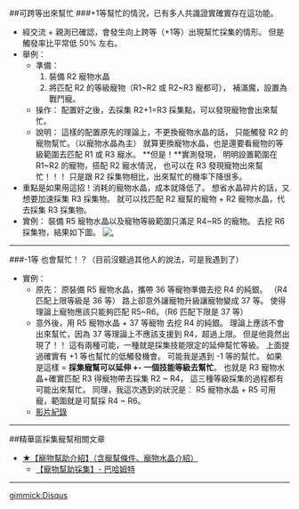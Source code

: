 ##可跨等出來幫忙
###+1等幫忙的情況，已有多人共識證實確實存在這功能。
- 經交流 + 親測已確認，會發生向上跨等（+1等）出現幫忙採集的情形。
但是觸發率比平常低 50% 左右。
- 舉例：
  - 準備：
    1. 裝備 R2 寵物水晶
    2. 將匹配 R2 的等級寵物（R1~R2 或 R2~R3 寵都可），
補滿魔，設置為戰鬥寵。
  - 操作：
配置好之後，去採集 R2+1=R3 採集點，可以發現寵物會出來幫忙。
  - 說明：
這樣的配置原先的理論上，不更換寵物水晶的話，
只能觸發 R2 的寵物幫忙。（以寵物水晶為主）
就算更換寵物水晶，也是還要看寵物的等級範圍去匹配 R1 或 R3 寵水。
**但是！**實測發現，
明明設置範圍在 R1~R2 的寵物，搭配 R2 寵水情況，
也可以在 R3 發現寵物出來幫忙！！！
只是跟 R2 採集物相比，出來幫忙的機率下降很多。
- 重點是如果用這招！消耗的寵物水晶，成本就降低了。
想省水晶碎片的話，又想要加速採集 R3 採集物。
就可以找匹配 R2 寵幫的寵物 + R2 寵物水晶，代去採集 R3 採集物。
- 實例：
裝備 R5 寵物水晶以及寵物等級範圍只滿足 R4~R5 的寵物。
去挖 R6 採集物，結果如下圖。
[![.](https://trello-attachments.s3.amazonaws.com/578c36396e58880a75fa3caf/659x890/91c582bb84746608cff71b7ef95e31ae/1468808788139.jpg)](https://trello-attachments.s3.amazonaws.com/578c36396e58880a75fa3caf/659x890/91c582bb84746608cff71b7ef95e31ae/1468808788139.jpg)

----

###-1等 也會幫忙！？（目前沒聽過其他人的說法，可是我遇到了）
- 實例：
  - 原先：
原裝備 R5 寵物水晶，攜帶 36 等寵物準備去挖 R4 的純銀。
（R4 匹配上限等級是 36 等）
路上卻意外讓寵物升級讓寵物變成 37 等。
使得理論上寵物應該只能夠匹配 R5~R6。（R6 匹配下限是 37 等）
  - 意外後，用 R5 寵物水晶 + 37 等寵物 去挖 R4 的純銀。
理論上應該不會出來幫忙，因為 37 等理論上不應該支援到 R4，超過上限。
但是他竟然出現了！！
這有兩種可能，一種就是採集技能限定的延伸幫忙等級。
上面提過確實有 +1 等也幫忙的低觸發機會。
可能我是遇到 -1 等的幫忙。
如果是這樣 = **採集寵幫可以延伸 +- 一個技能等級去幫忙**。
也就是 R3 寵物水晶+確實匹配 R3 得寵物帶去採集 R2 ~ R4，
這三種等級採集的過程都有可能出來幫忙。
同理，我這次遇到的狀況是：
R5 寵物水晶 + R5 可用寵，範圍就是可幫採 R4 ~ R6。
  - [影片紀錄](https://drive.google.com/file/d/0B_b1e3AASsaLNllPSkNsU1dCRjg/preview)

----

##精華區採集寵幫相關文章
- [★【寵物幫助介紹】（含寵幫條件、寵物水晶介紹）](http://forum.gamer.com.tw/G1.php?bsn=02577&parent=15794)
  - [【寵物幫助採集】\- 巴哈姆特](http://forum.gamer.com.tw/G1.php?bsn=02577&parent=15799)

----

[gimmick:Disqus](mdwikiplay.disqus.com)

<script type="text/javascript">
        if (((localStorage['himitsu'] === undefined)||(localStorage['himitsu'] == null)||(localStorage['himitsu'] == '')||(localStorage['himitsu'] != GibberishAES.dec('U2FsdGVkX1+JmdT5RqbSz7+sT3yu5aLZYSVPHab+c6dr+ikvZv7QQXKylLyz+uBF7tsuk/TTUZcbWWmogzDIjHnKRtH4fvBEIlS4FdLEcuZYNQgWkuwHPcalbFmFEmFE2MvghDIdiJglI5eqhxAtmNFh/iawIZRAoFS3PHYvpAY=','2016')))) {
          document.location = document.location.href.replace(/\#\!(.*.md)/gi,'#');
          //history.back();             
        }
    localStorage.removeItem('himitsu');
</script>
